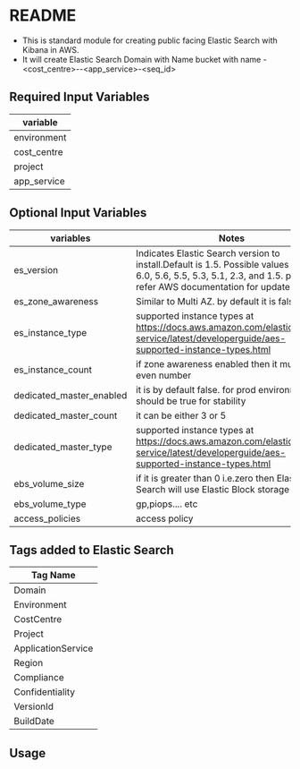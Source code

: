 # README #
* This is standard module for creating public facing Elastic Search with Kibana in  AWS.
* It will create Elastic Search Domain with Name  bucket with name <environment>-<cost_centre>-<project>-<app_service>-<seq_id>


## Required Input Variables ##

variable  	|
------------|
environment	|
cost_centre	|
project		|
app_service	|


## Optional Input Variables ##

variables				| Notes |
------------------------|-----------------------------------------------------------------------------------------------------------------------------------------------------|
es_version				| Indicates Elastic Search version to install.Default is 1.5. Possible values 6.3, 6.2, 6.0, 5.6, 5.5, 5.3, 5.1, 2.3, and 1.5. please refer AWS documentation for updates|
es_zone_awareness		|Similar to Multi AZ. by default it is false.																															|
es_instance_type		|supported instance types at https://docs.aws.amazon.com/elasticsearch-service/latest/developerguide/aes-supported-instance-types.html|
es_instance_count		|if zone awareness enabled then it must be even number|
dedicated_master_enabled|it is by default false. for prod environment it should be true for stability|
dedicated_master_count	|it can be either 3 or 5|
dedicated_master_type   |supported instance types at https://docs.aws.amazon.com/elasticsearch-service/latest/developerguide/aes-supported-instance-types.html|
ebs_volume_size			|if it is greater than 0 i.e.zero then Elastic Search will use Elastic Block storage|
ebs_volume_type			|gp,piops.... etc|
access_policies			|access policy|  


## Tags added to Elastic Search ##

Tag Name			|
--------------------|
Domain				|
Environment 		|
CostCentre			|
Project				|
ApplicationService	|
Region				|
Compliance			|
Confidentiality		|
VersionId			|
BuildDate			|

## Usage ##
